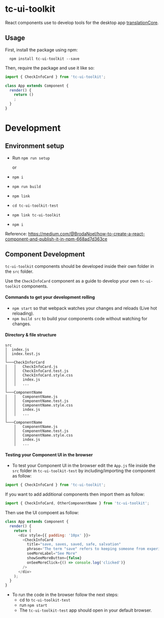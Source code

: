 # tc-ui-toolkit
React components use to develop tools for the desktop app [translationCore](https://github.com/unfoldingWord-dev/translationCore).

## Usage

First, install the package using npm:
```
  npm install tc-ui-toolkit --save
```
Then, require the package and use it like so:

```js
import { CheckInfoCard } from 'tc-ui-toolkit';

class App extends Component {
  render() {
    return ()
    ;
  }
}
```

# Development
## Environment setup
- Run `npm run setup`

  or

- `npm i`
- `npm run build`
- `npm link`
- `cd tc-ui-toolkit-test`
- `npm link tc-ui-toolkit`
- `npm i`

Reference:
https://medium.com/@BrodaNoel/how-to-create-a-react-component-and-publish-it-in-npm-668ad7d363ce
## Component Development
`tc-ui-toolkit` components should be developed inside their own folder in the `src` folder.

Use the `CheckInfoCard` component as a guide to develop your own `tc-ui-toolkit` components.

#### Commands to get your development rolling

- `npm start` so that webpack watches your changes and reloads (Live hot reloading).
- `npm build src` to build your components code without watching for changes.

#### Directory & file structure

```
src
│  index.js
│  index.test.js
│
└───CheckInforCard
│   │   CheckInfoCard.js
│   │   CheckInfoCard.test.js
│   │   CheckInfoCard.style.css
│   │   index.js
│   │   ...
│
└───ComponentName
│   │   ComponentName.js
│   │   ComponentName.test.js
│   │   ComponentName.style.css
│   │   index.js
│   │   ...
│
└───ComponentName
    │   ComponentName.js
    │   ComponentName.test.js
    │   ComponentName.style.css
    │   index.js
    │   ...
```

#### Testing your Component UI in the browser

- To test your Component UI in the browser edit the `App.js` file inside the `src` folder in `tc-ui-toolkit-test` by including/importing the component as follow:

```js
import { CheckInfoCard } from 'tc-ui-toolkit';
```
If you want to add additional components then import them as follow:

```js
import { CheckInfoCard, OtherComponentName } from 'tc-ui-toolkit';
```

Then use the UI compoent as follow:

```js
class App extends Component {
  render() {
    return (
      <div style={{ padding: '10px' }}>
        <CheckInfoCard
          title="save, saves, saved, safe, salvation"
          phrase='The term "save" refers to keeping someone from experiencing something bad or harmful. To "be safe" means to be protected from harm or danger.'
          seeMoreLabel="See More"
          showSeeMoreButton={false}
          onSeeMoreClick={() => console.log('clicked')}
        />
      </div>
    );
  }
}
```

- To run the code in the browser follow the next steps:
  - cd to `tc-ui-toolkit-test`
  - run `npm start`
  - The `tc-ui-toolkit-test` app should open in your default browser.